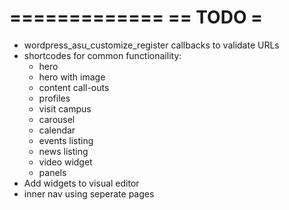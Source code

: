 =============
== TODO     =
=============


- wordpress_asu_customize_register callbacks to validate URLs
- shortcodes for common functionaility:
  - hero
  - hero with image
  - content call-outs
  - profiles
  - visit campus
  - carousel
  - calendar
  - events listing
  - news listing
  - video widget
  - panels
- Add widgets to visual editor
- inner nav using seperate pages